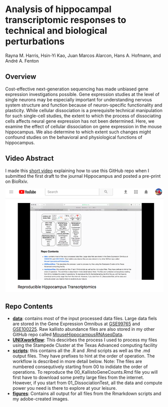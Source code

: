 # Analysis of hippocampal transcriptomic responses to technical and biological perturbations
Rayna M. Harris, Hsin-Yi Kao, Juan Marcos Alarcon, Hans A. Hofmann, and André A. Fenton

## Overview
Cost-effective next-generation sequencing has made unbiased gene expression investigations possible. Gene expression studies at the level of single neurons may be especially important for understanding nervous system structure and function because of neuron-specific functionality and plasticity. While cellular dissociation is a prerequisite technical manipulation for such single-cell studies, the extent to which the process of dissociating cells affects neural gene expression has not been determined. Here, we examine the effect of cellular dissociation on gene expression in the mouse hippocampus. We also determine to which extent such changes might confound studies on the behavioral and physiological functions of hippocampus. 

## Video Abstract

I made this [short video](https://www.youtube.com/watch?v=taeAqimxXWo) explaining how to use this GitHub repo when I submitted the first draft to the journal Hippocampus and posted a pre-print on BioRxiv. 

[![screenshot](./figures/screenshot.png)](https://www.youtube.com/watch?v=taeAqimxXWo)

## Repo Contents
- [**data**](./data/): contains most of the input processed data files. Large data fiels are stored in the Gene Expression Omnibus at [GSE99765](https://www.ncbi.nlm.nih.gov/geo/query/acc.cgi?acc=GSE99765) and [GSE100225](https://www.ncbi.nlm.nih.gov/geo/query/acc.cgi?acc=GSE100225). Raw kallisto abundance files are also stored in my other GitHub repo called [MouseHippocampusRNAseqData](https://github.com/raynamharris/MouseHippocampusRNAseqData).
- [**UNIXworkflow**](./UNIXworkflow/): This descirbes the process I used to process my files using the Stampede Cluster at the Texas Advanced computing facility
- [**scripts**](./scripts/): this contains all the .R and .Rmd scripts as well as the .md output files. They have prefixes to hint at the order of operation. The workflow is described in more detail below. Note: The files are numbered consequtively starting from 00 to indidate the order of operations. To reproduce the 00_KallistoGeneCounts.Rmd file you will first have to download some pretty large files from the internet. However, if you start from 01_DissociationTest, all the data and compute power you need is there to explore at your leisure.
- [**figures**](./figures/): Contains all output for all files from the Rmarkdown scripts and my adobe-created images. 

